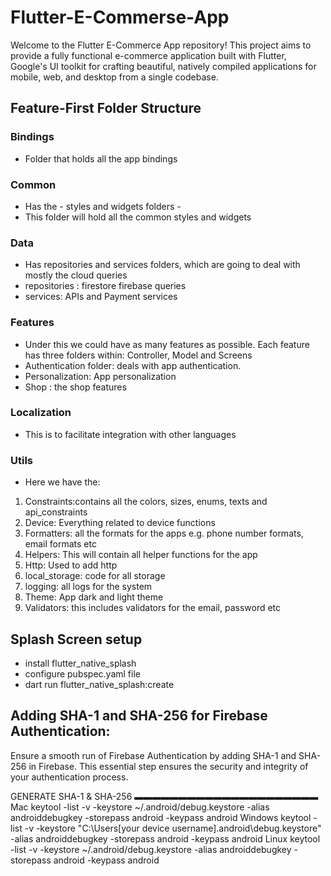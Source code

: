 # Flutter-E-Commerse-App
Welcome to the Flutter E-Commerce App repository! This project aims to provide a fully functional e-commerce application built with Flutter, Google's UI toolkit for crafting beautiful, natively compiled applications for mobile, web, and desktop from a single codebase.

## Feature-First Folder Structure

### Bindings

- Folder that holds all the app bindings
### Common

- Has the - styles and widgets folders - 
- This folder will hold all the common styles and widgets

### Data

- Has repositories and services folders, which are going to deal with mostly the cloud queries
- repositories : firestore firebase queries
- services: APIs and Payment services

### Features

- Under this we could have as many features as possible. Each feature has three folders within: Controller, Model and Screens
- Authentication folder: deals with app authentication. 
- Personalization: App personalization
- Shop : the shop features

### Localization

- This is to facilitate integration with other languages

### Utils

- Here we have the: 

1. Constraints:contains all the colors, sizes, enums, texts and api_constraints
2. Device: Everything related to device functions
3. Formatters: all the formats for the apps e.g. phone number formats, email formats etc
4. Helpers:  This will contain all helper functions for the app
5. Http: Used to add http
6. local_storage: code for all storage
7. logging: all logs for the system
8. Theme: App dark and light theme
9. Validators: this includes validators for the email, password etc


## Splash Screen setup

- install flutter_native_splash
- configure pubspec.yaml file
- dart run flutter_native_splash:create

## Adding SHA-1 and SHA-256 for Firebase Authentication:

Ensure a smooth run of Firebase Authentication by adding SHA-1 and SHA-256 in Firebase. This essential step ensures the security and integrity of your authentication process.

GENERATE SHA-1 & SHA-256
▬▬▬▬▬▬▬▬▬▬▬▬▬▬▬▬▬▬▬▬▬
Mac keytool -list -v -keystore ~/.android/debug.keystore -alias androiddebugkey -storepass android -keypass android
Windows keytool -list -v -keystore "C:\Users\[your device username]\.android\debug.keystore" -alias androiddebugkey -storepass android -keypass android
Linux keytool -list -v -keystore ~/.android/debug.keystore -alias androiddebugkey -storepass android -keypass android